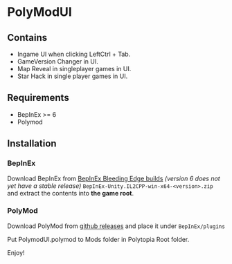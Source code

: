 ﻿# PolyModUI
 
## Contains

- Ingame UI when clicking LeftCtrl + Tab.
- GameVersion Changer in UI.
- Map Reveal in singleplayer games in UI.
- Star Hack in single player games in UI.

## Requirements

- BepInEx >= 6
- Polymod

## Installation

### BepInEx

Download BepInEx from [BepInEx Bleeding Edge builds](https://builds.bepinex.dev/projects/bepinex_be) *(version 6 does not yet have a stable release)* `BepInEx-Unity.IL2CPP-win-x64-<version>.zip` and extract the contents into **the game root**.

### PolyMod

Download PolyMod from [github releases](https://github.com/PolyModTeam/PolyMod/releases) and place it under `BepInEx/plugins`

Put PolymodUI.polymod to Mods folder in Polytopia Root folder.

Enjoy!
